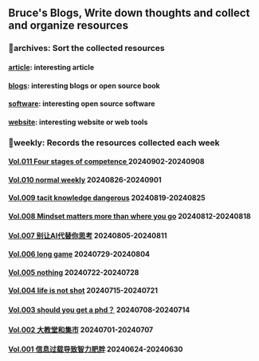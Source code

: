## Bruce's Blogs, Write down thoughts and collect and organize resources

### 📌archives: Sort the collected resources

#### [article](/archives/article.md): interesting article

#### [blogs](/archives/blogs.md): interesting blogs or open source book

#### [software](/archives/software.md): interesting open source software

#### [website](/archives/website.md): interesting website or web tools



### 📰weekly: Records the resources collected each week

#### [Vol.011 Four stages of competence ](/weekly/Vol.011.md) 20240902-20240908

#### [Vol.010 normal weekly](/weekly/Vol.010.md) 20240826-20240901

#### [Vol.009 tacit knowledge dangerous](/weekly/vol.009.md) 20240819-20240825

#### [Vol.008 Mindset matters more than where you go](/weekly/Vol.008.md) 20240812-20240818

#### [Vol.007 别让AI代替你思考](/weekly/Vol.007.md) 20240805-20240811

#### [Vol.006 long game](/weekly/Vol.006.md) 20240729-20240804

#### [Vol.005 nothing](/weekly/Vol.005.md) 20240722-20240728

#### [Vol.004 life is not shot](/weekly/Vol.004.md) 20240715-20240721

#### [Vol.003 should you get a phd？](/weekly/Vol.003.md)  20240708-20240714

#### [Vol.002 大教堂和集市](/weekly/Vol.002.md) 20240701-20240707

#### [Vol.001 信息过载导致智力肥胖](/weekly/Vol.001.md) 20240624-20240630